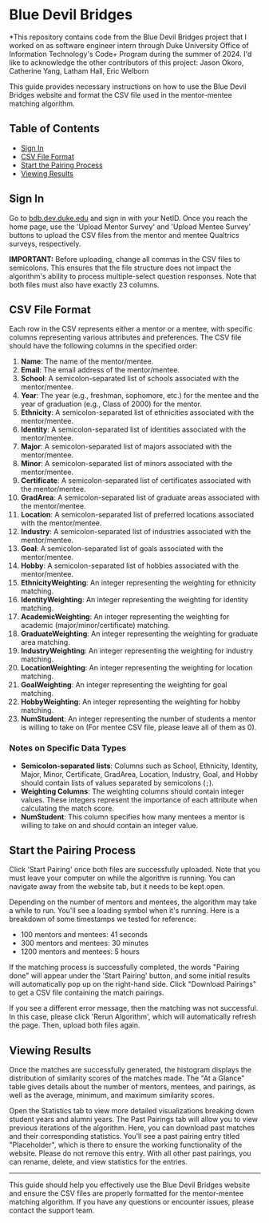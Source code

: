 # Blue Devil Bridges
*This repository contains code from the Blue Devil Bridges project that I worked on as software engineer intern through Duke University Office of Information Technology's Code+ Program during the summer of 2024. I'd like to acknowledge the other contributors of this project: Jason Okoro, Catherine Yang, Latham Hall, Eric Welborn

This guide provides necessary instructions on how to use the Blue Devil Bridges website and format the CSV file used in the mentor-mentee matching algorithm.

## Table of Contents

- [Sign In](#sign-in)
- [CSV File Format](#csv-file-format)
- [Start the Pairing Process](#start-the-pairing-process)
- [Viewing Results](#viewing-results)

## Sign In

Go to [bdb.dev.duke.edu](https://bdb.dev.duke.edu) and sign in with your NetID. Once you reach the home page, use the 'Upload Mentor Survey' and 'Upload Mentee Survey' buttons to upload the CSV files from the mentor and mentee Qualtrics surveys, respectively.

**IMPORTANT:** Before uploading, change all commas in the CSV files to semicolons. This ensures that the file structure does not impact the algorithm's ability to process multiple-select question responses. Note that both files must also have exactly 23 columns.

## CSV File Format

Each row in the CSV represents either a mentor or a mentee, with specific columns representing various attributes and preferences. The CSV file should have the following columns in the specified order:

1. **Name**: The name of the mentor/mentee.
2. **Email**: The email address of the mentor/mentee.
3. **School**: A semicolon-separated list of schools associated with the mentor/mentee.
4. **Year**: The year (e.g., freshman, sophomore, etc.) for the mentee and the year of graduation (e.g., Class of 2000) for the mentor.
5. **Ethnicity**: A semicolon-separated list of ethnicities associated with the mentor/mentee.
6. **Identity**: A semicolon-separated list of identities associated with the mentor/mentee.
7. **Major**: A semicolon-separated list of majors associated with the mentor/mentee.
8. **Minor**: A semicolon-separated list of minors associated with the mentor/mentee.
9. **Certificate**: A semicolon-separated list of certificates associated with the mentor/mentee.
10. **GradArea**: A semicolon-separated list of graduate areas associated with the mentor/mentee.
11. **Location**: A semicolon-separated list of preferred locations associated with the mentor/mentee.
12. **Industry**: A semicolon-separated list of industries associated with the mentor/mentee.
13. **Goal**: A semicolon-separated list of goals associated with the mentor/mentee.
14. **Hobby**: A semicolon-separated list of hobbies associated with the mentor/mentee.
15. **EthnicityWeighting**: An integer representing the weighting for ethnicity matching.
16. **IdentityWeighting**: An integer representing the weighting for identity matching.
17. **AcademicWeighting**: An integer representing the weighting for academic (major/minor/certificate) matching.
18. **GraduateWeighting**: An integer representing the weighting for graduate area matching.
19. **IndustryWeighting**: An integer representing the weighting for industry matching.
20. **LocationWeighting**: An integer representing the weighting for location matching.
21. **GoalWeighting**: An integer representing the weighting for goal matching.
22. **HobbyWeighting**: An integer representing the weighting for hobby matching.
23. **NumStudent**: An integer representing the number of students a mentor is willing to take on (For mentee CSV file, please leave all of them as 0).

### Notes on Specific Data Types

- **Semicolon-separated lists**: Columns such as School, Ethnicity, Identity, Major, Minor, Certificate, GradArea, Location, Industry, Goal, and Hobby should contain lists of values separated by semicolons (`;`).
- **Weighting Columns**: The weighting columns should contain integer values. These integers represent the importance of each attribute when calculating the match score.
- **NumStudent**: This column specifies how many mentees a mentor is willing to take on and should contain an integer value.

## Start the Pairing Process

Click 'Start Pairing' once both files are successfully uploaded. Note that you must leave your computer on while the algorithm is running. You can navigate away from the website tab, but it needs to be kept open.

Depending on the number of mentors and mentees, the algorithm may take a while to run. You'll see a loading symbol when it's running. Here is a breakdown of some timestamps we tested for reference:
- 100 mentors and mentees: 41 seconds
- 300 mentors and mentees: 30 minutes
- 1200 mentors and mentees: 5 hours

If the matching process is successfully completed, the words "Pairing done" will appear under the 'Start Pairing' button, and some initial results will automatically pop up on the right-hand side. Click "Download Pairings" to get a CSV file containing the match pairings.

If you see a different error message, then the matching was not successful. In this case, please click 'Rerun Algorithm', which will automatically refresh the page. Then, upload both files again.

## Viewing Results

Once the matches are successfully generated, the histogram displays the distribution of similarity scores of the matches made. The "At a Glance" table gives details about the number of mentors, mentees, and pairings, as well as the average, minimum, and maximum similarity scores.

Open the Statistics tab to view more detailed visualizations breaking down student years and alumni years. The Past Pairings tab will allow you to view previous iterations of the algorithm. Here, you can download past matches and their corresponding statistics. You'll see a past pairing entry titled "Placeholder", which is there to ensure the working functionality of the website. Please do not remove this entry. With all other past pairings, you can rename, delete, and view statistics for the entries.

---

This guide should help you effectively use the Blue Devil Bridges website and ensure the CSV files are properly formatted for the mentor-mentee matching algorithm. If you have any questions or encounter issues, please contact the support team.
